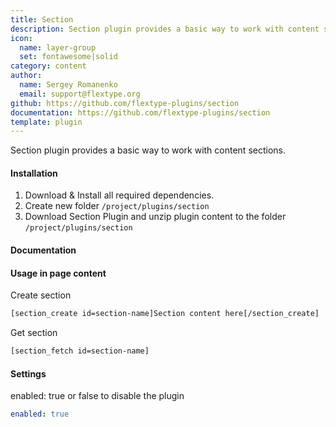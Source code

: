 ```yaml
---
title: Section
description: Section plugin provides a basic way to work with content sections.
icon:
  name: layer-group
  set: fontawesome|solid
category: content
author:
  name: Sergey Romanenko
  email: support@flextype.org
github: https://github.com/flextype-plugins/section
documentation: https://github.com/flextype-plugins/section
template: plugin
---
```


Section plugin provides a basic way to work with content sections.

#### Installation

1. Download & Install all required dependencies.
2. Create new folder `/project/plugins/section`
3. Download Section Plugin and unzip plugin content to the folder `/project/plugins/section`

#### Documentation

#### Usage in page content

Create section
```html
[section_create id=section-name]Section content here[/section_create]
```

Get section
```html
[section_fetch id=section-name]
```

#### Settings
enabled: true or false to disable the plugin

```yaml
enabled: true
```
